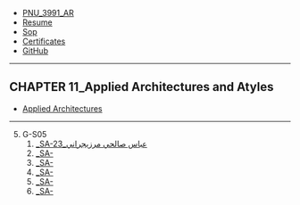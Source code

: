 - [PNU_3991_AR](https://github.com/salehiaccount/PNU_3991_AR)
- [Resume](https://soheilemail.github.io/ )
- [Sop](https://salehiaccount.github.io/Sop/)
- [Certificates]()
- [GitHub](https://github.com/salehiaccount)
----------------
## CHAPTER 11_Applied Architectures and Atyles

- [Applied Architectures]()
--------------

5. G-S05
    1. [_SA-23_عباس صالحي مرزيجراني](https://github.com/AliRazavi-edu/PNU_3991/tree/master/_MSc/SoftwareArchitecture/1115280_01/23_%D8%B9%D8%A8%D8%A7%D8%B3%20%D8%B5%D8%A7%D9%84%D8%AD%D9%8A%20%D9%85%D8%B1%D8%B2%D9%8A%D8%AC%D8%B1%D8%A7%D9%86%D9%8A)    
    1. [_SA-]()    
    1. [_SA-]()    
    1. [_SA-]() 
    1. [_SA-]()
    1. [_SA-]() 
